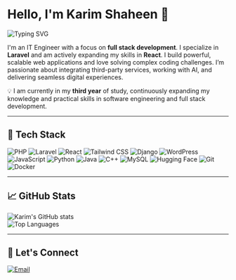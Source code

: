 # Hello, I'm Karim Shaheen 👋  

![Typing SVG](https://readme-typing-svg.herokuapp.com?font=Fira+Code&size=24&pause=1000&color=00C9FF&width=600&lines=Full+Stack+Developer;Laravel+%26+React+Specialist;Passionate+about+Clean+Code+%26+AI;Always+Learning+New+Tech)

I'm an IT Engineer with a focus on **full stack development**. I specialize in **Laravel** and am actively expanding my skills in **React**. I build powerful, scalable web applications and love solving complex coding challenges. I’m passionate about integrating third-party services, working with AI, and delivering seamless digital experiences.  

💡 I am currently in my **third year** of study, continuously expanding my knowledge and practical skills in software engineering and full stack development.  

---

## 🚀 Tech Stack  

![PHP](https://img.shields.io/badge/PHP-777BB4?style=for-the-badge&logo=php&logoColor=white) 
![Laravel](https://img.shields.io/badge/Laravel-FF2D20?style=for-the-badge&logo=laravel&logoColor=white) 
![React](https://img.shields.io/badge/React-20232A?style=for-the-badge&logo=react&logoColor=61DAFB) 
![Tailwind CSS](https://img.shields.io/badge/Tailwind_CSS-38B2AC?style=for-the-badge&logo=tailwind-css&logoColor=white) 
![Django](https://img.shields.io/badge/Django-092E20?style=for-the-badge&logo=django&logoColor=white) 
![WordPress](https://img.shields.io/badge/WordPress-21759B?style=for-the-badge&logo=wordpress&logoColor=white) 
![JavaScript](https://img.shields.io/badge/JavaScript-F7DF1E?style=for-the-badge&logo=javascript&logoColor=black) 
![Python](https://img.shields.io/badge/Python-3776AB?style=for-the-badge&logo=python&logoColor=white) 
![Java](https://img.shields.io/badge/Java-007396?style=for-the-badge&logo=java&logoColor=white) 
![C++](https://img.shields.io/badge/C++-00599C?style=for-the-badge&logo=c%2B%2B&logoColor=white) 
![MySQL](https://img.shields.io/badge/MySQL-4479A1?style=for-the-badge&logo=mysql&logoColor=white) 
![Hugging Face](https://img.shields.io/badge/HuggingFace-FFD21F?style=for-the-badge&logo=hugging-face&logoColor=black) 
![Git](https://img.shields.io/badge/Git-F05032?style=for-the-badge&logo=git&logoColor=white) 
![Docker](https://img.shields.io/badge/Docker-2496ED?style=for-the-badge&logo=docker&logoColor=white)
 

---

## 📈 GitHub Stats  

![Karim's GitHub stats](https://github-readme-stats.vercel.app/api?username=kareem-sh&show_icons=true&theme=radical)  
![Top Languages](https://github-readme-stats.vercel.app/api/top-langs/?username=kareem-sh&layout=compact&theme=radical)  

---

## 🤝 Let's Connect  

[![Email](https://img.shields.io/badge/Email-D14836?style=for-the-badge&logo=gmail&logoColor=white)](mailto:karimshaheen467@gmail.com)  

